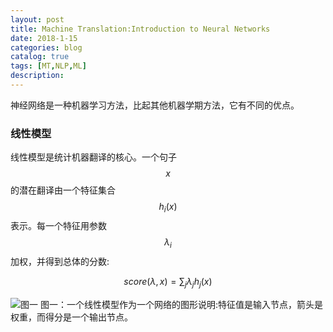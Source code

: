 ```yaml
---
layout: post
title: Machine Translation:Introduction to Neural Networks
date: 2018-1-15
categories: blog
catalog: true
tags: [MT,NLP,ML]
description: 
---  
```


神经网络是一种机器学习方法，比起其他机器学期方法，它有不同的优点。

### 线性模型
线性模型是统计机器翻译的核心。一个句子$$x$$的潜在翻译由一个特征集合$$h_i(x)$$表示。每一个特征用参数$$\lambda_i$$加权，并得到总体的分数:

$$score(\lambda,x)=\sum_j \lambda_j h_j (x)$$

![](https://raw.githubusercontent.com/zhiyou720/zhiyou720.github.io/master/img/MT/MT-01-01.png "图一")
图一：一个线性模型作为一个网络的图形说明:特征值是输入节点，箭头是权重，而得分是一个输出节点。


